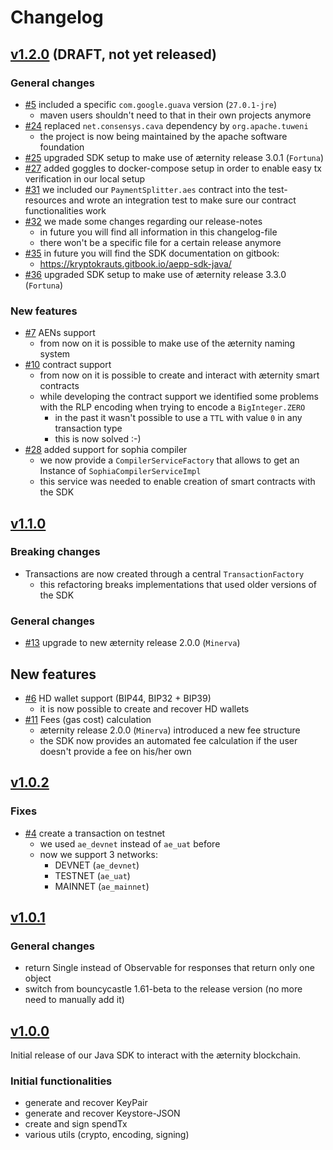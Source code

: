 # Changelog

## [v1.2.0](https://github.com/kryptokrauts/aepp-sdk-java/releases/tag/v1.2.0) (DRAFT, not yet released)

### General changes
- [#5](../../../issues/5) included a specific `com.google.guava` version (`27.0.1-jre`)
  - maven users shouldn't need to that in their own projects anymore
- [#24](../../../issues/24) replaced `net.consensys.cava` dependency by `org.apache.tuweni`
  - the project is now being maintained by the apache software foundation
- [#25](../../../issues/25) upgraded SDK setup to make use of æternity release 3.0.1 (`Fortuna`)
- [#27](../../../issues/27) added goggles to docker-compose setup in order to enable easy tx verification in our local setup
- [#31](../../../issues/31) we included our `PaymentSplitter.aes` contract into the test-resources and wrote an integration test to make sure our contract functionalities work
- [#32](../../../issues/32) we made some changes regarding our release-notes
  - in future you will find all information in this changelog-file
  - there won't be a specific file for a certain release anymore
- [#35](../../../issues/35) in future you will find the SDK documentation on gitbook:
  - https://kryptokrauts.gitbook.io/aepp-sdk-java/
- [#36](../../../issues/35) upgraded SDK setup to make use of æternity release 3.3.0 (`Fortuna`)
  

### New features
- [#7](../../../issues/7) AENs support
  - from now on it is possible to make use of the æternity naming system
- [#10](../../../issues/10) contract support
  - from now on it is possible to create and interact with æternity smart contracts
  - while developing the contract support we identified some problems with the RLP encoding when trying to encode a `BigInteger.ZERO`
     - in the past it wasn't possible to use a `TTL` with value `0` in any transaction type
     - this is now solved :-)
- [#28](../../../issues/28) added support for sophia compiler
  - we now provide a `CompilerServiceFactory` that allows to get an Instance of `SophiaCompilerServiceImpl`
  - this service was needed to enable creation of smart contracts with the SDK

## [v1.1.0](https://github.com/kryptokrauts/aepp-sdk-java/releases/tag/v1.1.0)

### Breaking changes
- Transactions are now created through a central `TransactionFactory`
  - this refactoring breaks implementations that used older versions of the SDK

### General changes
- [#13](../../../issues/13) upgrade to new æternity release 2.0.0 (`Minerva`)

## New features
- [#6](../../../issues/6) HD wallet support (BIP44, BIP32 + BIP39)
  - it is now possible to create and recover HD wallets
- [#11](../../../issues/11) Fees (gas cost) calculation
  - æternity release 2.0.0 (`Minerva`) introduced a new fee structure
  - the SDK now provides an automated fee calculation if the user doesn't provide a fee on his/her own

## [v1.0.2](https://github.com/kryptokrauts/aepp-sdk-java/releases/tag/v1.0.2)

### Fixes
- [#4](../../../issues/4) create a transaction on testnet
  - we used `ae_devnet` instead of `ae_uat` before
  - now we support 3 networks:
     - DEVNET (`ae_devnet`)
     - TESTNET (`ae_uat`)
     - MAINNET (`ae_mainnet`)

## [v1.0.1](https://github.com/kryptokrauts/aepp-sdk-java/releases/tag/v1.0.1)

### General changes
- return Single instead of Observable for responses that return only one object
- switch from bouncycastle 1.61-beta to the release version (no more need to manually add it)

## [v1.0.0](https://github.com/kryptokrauts/aepp-sdk-java/releases/tag/v1.0.0)

Initial release of our Java SDK to interact with the æternity blockchain.

### Initial functionalities
- generate and recover KeyPair
- generate and recover Keystore-JSON
- create and sign spendTx
- various utils (crypto, encoding, signing)